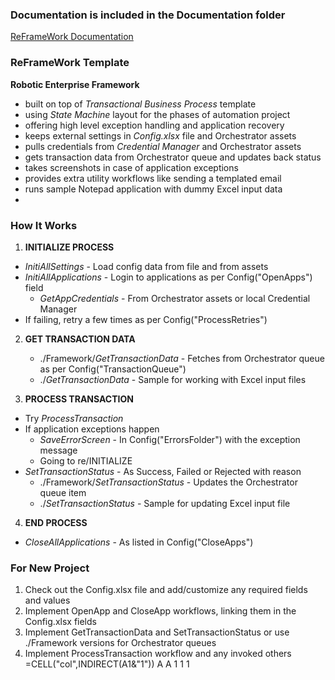 ### Documentation is included in the Documentation folder ###

[ReFrameWork Documentation](https://github.com/UiPath/ReFrameWork/blob/master/Documentation/REFramework%20documentation.pdf)

### ReFrameWork Template ###
**Robotic Enterprise Framework**

* built on top of *Transactional Business Process* template
* using *State Machine* layout for the phases of automation project
* offering high level exception handling and application recovery
* keeps external settings in *Config.xlsx* file and Orchestrator assets
* pulls credentials from *Credential Manager* and Orchestrator assets
* gets transaction data from Orchestrator queue and updates back status
* takes screenshots in case of application exceptions
* provides extra utility workflows like sending a templated email
* runs sample Notepad application with dummy Excel input data
* 


### How It Works ###

1. **INITIALIZE PROCESS**
 + *InitiAllSettings* - Load config data from file and from assets
 + *InitiAllApplications* - Login to applications as per Config("OpenApps") field
   + *GetAppCredentials* - From Orchestrator assets or local Credential Manager
 + If failing, retry a few times as per Config("ProcessRetries")

2. **GET TRANSACTION DATA**
   + ./Framework/*GetTransactionData* - Fetches from Orchestrator queue as per Config("TransactionQueue")
   + ./*GetTransactionData* - Sample for working with Excel input files

3. **PROCESS TRANSACTION**
 + Try *ProcessTransaction*
 + If application exceptions happen
   + *SaveErrorScreen* - In Config("ErrorsFolder") with the exception message
   + Going to re/INITIALIZE
 + *SetTransactionStatus* - As Success, Failed or Rejected with reason
   + ./Framework/*SetTransactionStatus* - Updates the Orchestrator queue item
   + ./*SetTransactionStatus* - Sample for updating Excel input file

4. **END PROCESS**
 + *CloseAllApplications* - As listed in Config("CloseApps")


### For New Project ###

1. Check out the Config.xlsx file and add/customize any required fields and values
2. Implement OpenApp and CloseApp workflows, linking them in the Config.xlsx fields
3. Implement GetTransactionData and SetTransactionStatus or use ./Framework versions for Orchestrator queues
4. Implement ProcessTransaction workflow and any invoked others
=CELL("col",INDIRECT(A1&"1"))
A	A	1	1	1

